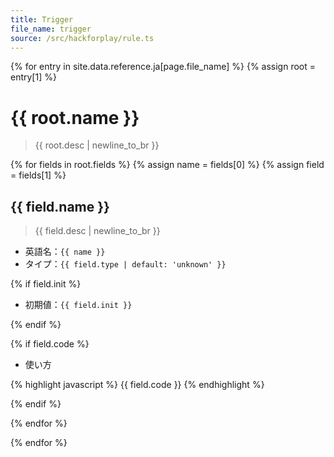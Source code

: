 ```yaml
---
title: Trigger
file_name: trigger
source: /src/hackforplay/rule.ts
---
```


{% for entry in site.data.reference.ja[page.file_name] %}
{% assign root = entry[1] %}

# {{ root.name }}

> {{ root.desc | newline_to_br }}

{% for fields in root.fields %}
{% assign name = fields[0] %}
{% assign field = fields[1] %}

## {{ field.name }}

> {{ field.desc | newline_to_br }}

- 英語名：`{{ name }}`
- タイプ：`{{ field.type | default: 'unknown' }}`

{% if field.init %}

- 初期値：`{{ field.init }}`

{% endif %}

{% if field.code %}

- 使い方

{% highlight javascript %}
{{ field.code }}
{% endhighlight %}

{% endif %}

{% endfor %}

{% endfor %}
